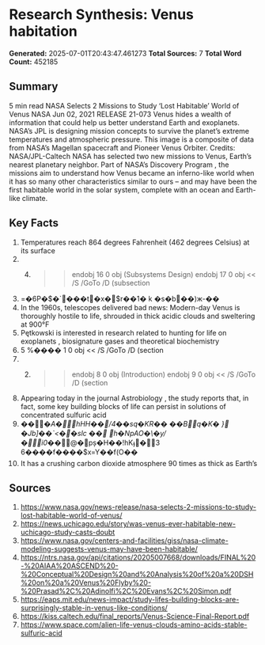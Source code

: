 # Research Synthesis: Venus habitation

**Generated:** 2025-07-01T20:43:47.461273
**Total Sources:** 7
**Total Word Count:** 452185

## Summary

5 min read NASA Selects 2 Missions to Study ‘Lost Habitable’ World of Venus NASA Jun 02, 2021 RELEASE 21-073 Venus hides a wealth of information that could help us better understand Earth and exoplanets.  NASA’s JPL is designing mission concepts to survive the planet’s extreme temperatures and atmospheric pressure.  This image is a composite of data from NASA’s Magellan spacecraft and Pioneer Venus Orbiter.  Credits: NASA/JPL-Caltech NASA has selected two new missions to Venus, Earth’s nearest planetary neighbor.  Part of NASA’s Discovery Program , the missions aim to understand how Venus became an inferno-like world when it has so many other characteristics similar to ours – and may have been the first habitable world in the solar system, complete with an ocean and Earth-like climate.

## Key Facts

1. Temperatures reach 864 degrees Fahrenheit (462 degrees Celsius) at its surface
2. 4) >> endobj 16 0 obj (Subsystems Design) endobj 17 0 obj << /S /GoTo /D (subsection
3. =�6P�$�`���t�x�$r��1�  k �s�b��)ж-��
4. In the 1960s, telescopes delivered bad news: Modern-day Venus is thoroughly hostile to life, shrouded in thick acidic clouds and sweltering at 900°F
5. Pętkowski is interested in research related to hunting for life on exoplanets , biosignature gases and theoretical biochemistry
6. 5 %���� 1 0 obj << /S /GoTo /D (section
7. 2) >> endobj 8 0 obj (Introduction) endobj 9 0 obj << /S /GoTo /D (section
8. Appearing today in the journal Astrobiology , the study reports that, in fact, some key building blocks of life can persist in solutions of concentrated sulfuric acid
9. �� �_A�hHH��/4��sq�KR�� � �Bq�K� }�Jb]��`<��slc �� h�Np AO�\�y/�i0��_@�pș�H��!hKֈ�3 6����f����$x=Y��f(O��
10. It has a crushing carbon dioxide atmosphere 90 times as thick as Earth’s

## Sources

1. https://www.nasa.gov/news-release/nasa-selects-2-missions-to-study-lost-habitable-world-of-venus/
2. https://news.uchicago.edu/story/was-venus-ever-habitable-new-uchicago-study-casts-doubt
3. https://www.nasa.gov/centers-and-facilities/giss/nasa-climate-modeling-suggests-venus-may-have-been-habitable/
4. https://ntrs.nasa.gov/api/citations/20205007668/downloads/FINAL%20-%20AIAA%20ASCEND%20-%20Conceptual%20Design%20and%20Analysis%20of%20a%20DSH%20on%20a%20Venus%20Flyby%20-%20Prasad%2C%20Adinolfi%2C%20Evans%2C%20Simon.pdf
5. https://eaps.mit.edu/news-impact/study-lifes-building-blocks-are-surprisingly-stable-in-venus-like-conditions/
6. https://kiss.caltech.edu/final_reports/Venus-Science-Final-Report.pdf
7. https://www.space.com/alien-life-venus-clouds-amino-acids-stable-sulfuric-acid
